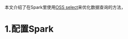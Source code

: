 本文介绍了在Spark里使用[OSS select](../Object-Storage-Service/Operation-Guide/Manage-Object/Select-Object.md)来优化数据查询的方法，
# 1.配置Spark
